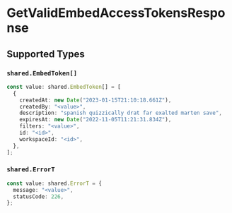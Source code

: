 # GetValidEmbedAccessTokensResponse


## Supported Types

### `shared.EmbedToken[]`

```typescript
const value: shared.EmbedToken[] = [
  {
    createdAt: new Date("2023-01-15T21:10:18.661Z"),
    createdBy: "<value>",
    description: "spanish quizzically drat far exalted marten save",
    expiresAt: new Date("2022-11-05T11:21:31.834Z"),
    filters: "<value>",
    id: "<id>",
    workspaceId: "<id>",
  },
];
```

### `shared.ErrorT`

```typescript
const value: shared.ErrorT = {
  message: "<value>",
  statusCode: 226,
};
```

